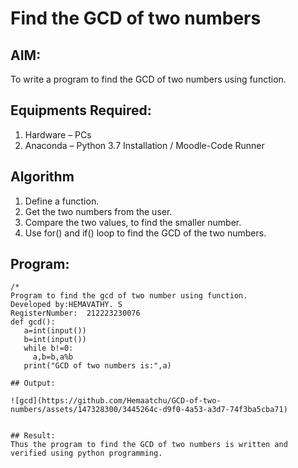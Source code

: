 # Find the GCD of two numbers

## AIM:
To write a program to find the GCD of two numbers using function.

## Equipments Required:
1. Hardware – PCs
2. Anaconda – Python 3.7 Installation / Moodle-Code Runner

## Algorithm
1. Define a function.
2. Get the two numbers from the user.
3. Compare the two values, to find the smaller number.
4. Use for() and if() loop to find the GCD of the two numbers.

## Program:
```
/*
Program to find the gcd of two number using function.
Developed by:HEMAVATHY. S 
RegisterNumber:  212223230076
def gcd():
   a=int(input())
   b=int(input())
   while b!=0:
     a,b=b,a%b
   print("GCD of two numbers is:",a)

## Output:

![gcd](https://github.com/Hemaatchu/GCD-of-two-numbers/assets/147328300/3445264c-d9f0-4a53-a3d7-74f3ba5cba71)


## Result:
Thus the program to find the GCD of two numbers is written and verified using python programming.
